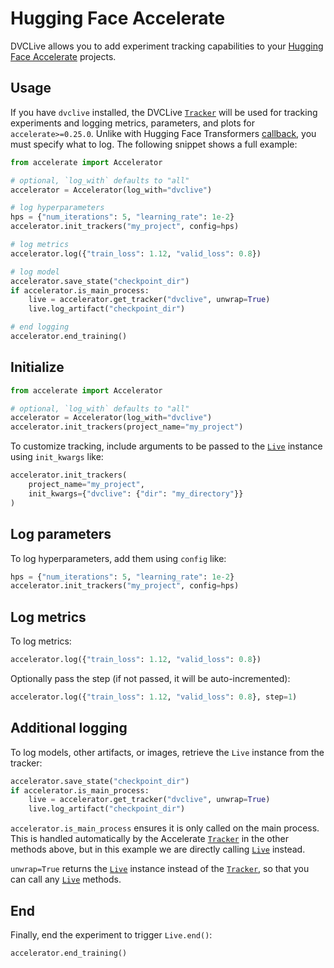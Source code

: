 # Hugging Face Accelerate

DVCLive allows you to add experiment tracking capabilities to your
[Hugging Face Accelerate](https://huggingface.co/docs/accelerate) projects.

## Usage

If you have `dvclive` installed, the DVCLive [`Tracker`] will be used for
tracking experiments and logging metrics, parameters, and plots for
`accelerate>=0.25.0`. Unlike with Hugging Face Transformers [callback], you must
specify what to log. The following snippet shows a full example:

```python
from accelerate import Accelerator

# optional, `log_with` defaults to "all"
accelerator = Accelerator(log_with="dvclive")

# log hyperparameters
hps = {"num_iterations": 5, "learning_rate": 1e-2}
accelerator.init_trackers("my_project", config=hps)

# log metrics
accelerator.log({"train_loss": 1.12, "valid_loss": 0.8})

# log model
accelerator.save_state("checkpoint_dir")
if accelerator.is_main_process:
    live = accelerator.get_tracker("dvclive", unwrap=True)
    live.log_artifact("checkpoint_dir")

# end logging
accelerator.end_training()
```

## Initialize

```python
from accelerate import Accelerator

# optional, `log_with` defaults to "all"
accelerator = Accelerator(log_with="dvclive")
accelerator.init_trackers(project_name="my_project")
```

To customize tracking, include arguments to be passed to the [`Live`] instance
using `init_kwargs` like:

```python
accelerator.init_trackers(
    project_name="my_project",
    init_kwargs={"dvclive": {"dir": "my_directory"}}
)
```

## Log parameters

To log hyperparameters, add them using `config` like:

```python
hps = {"num_iterations": 5, "learning_rate": 1e-2}
accelerator.init_trackers("my_project", config=hps)
```

## Log metrics

To log metrics:

```python
accelerator.log({"train_loss": 1.12, "valid_loss": 0.8})
```

Optionally pass the step (if not passed, it will be auto-incremented):

```python
accelerator.log({"train_loss": 1.12, "valid_loss": 0.8}, step=1)
```

## Additional logging

To log models, other artifacts, or images, retrieve the `Live` instance from the
tracker:

```python
accelerator.save_state("checkpoint_dir")
if accelerator.is_main_process:
    live = accelerator.get_tracker("dvclive", unwrap=True)
    live.log_artifact("checkpoint_dir")
```

`accelerator.is_main_process` ensures it is only called on the main process.
This is handled automatically by the Accelerate [`Tracker`] in the other methods
above, but in this example we are directly calling [`Live`] instead.

`unwrap=True` returns the [`Live`] instance instead of the [`Tracker`], so that
you can call any [`Live`] methods.

## End

Finally, end the experiment to trigger `Live.end()`:

```python
accelerator.end_training()
```

[callback]: /doc/dvclive/ml-frameworks/huggingface
[`Live`]: /doc/dvclive/live
[`Tracker`]: https://huggingface.co/docs/accelerate/usage_guides/tracking
